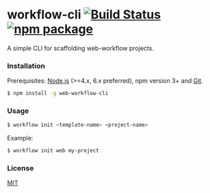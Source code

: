 # workflow-cli [![Build Status](https://img.shields.io/circleci/project/webkong/workflow-cli/master.svg)](https://circleci.com/gh/webkong/web-workflow-cli) [![npm package](https://img.shields.io/npm/v/web-workflow-cli.svg)](https://www.npmjs.com/package/web-workflow-cli)

A simple CLI for scaffolding web-workflow projects.

### Installation

Prerequisites: [Node.js](https://nodejs.org/en/) (>=4.x, 6.x preferred), npm version 3+ and [Git](https://git-scm.com/).

``` bash
$ npm install -g web-workflow-cli
```

### Usage

``` bash
$ workflow init <template-name> <project-name>
```

Example:

``` bash
$ workflow init web my-project
```


### License

[MIT](http://opensource.org/licenses/MIT)
